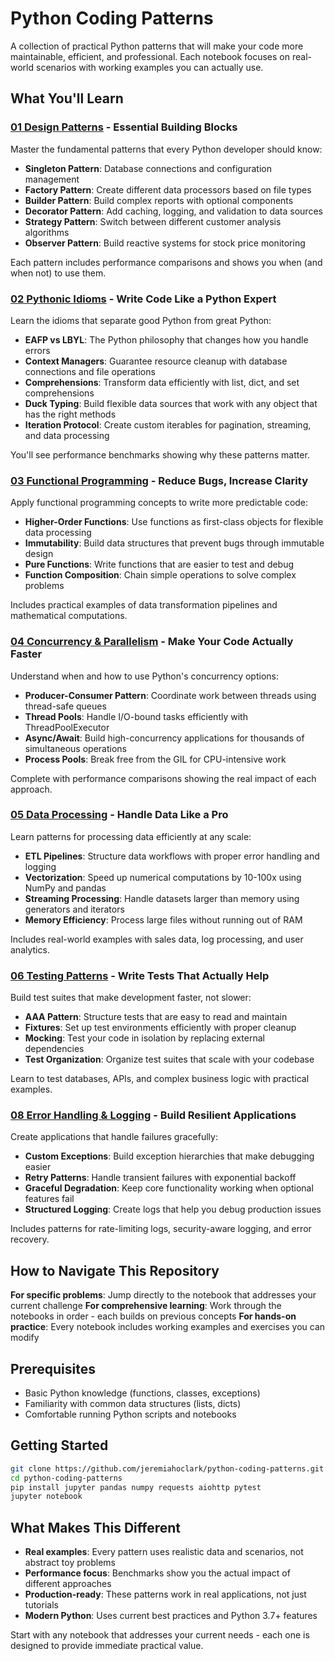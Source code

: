 # Python Coding Patterns

A collection of practical Python patterns that will make your code more maintainable, efficient, and professional. Each notebook focuses on real-world scenarios with working examples you can actually use.

## What You'll Learn

### [01 Design Patterns](01_design_patterns.ipynb) - Essential Building Blocks

Master the fundamental patterns that every Python developer should know:

- **Singleton Pattern**: Database connections and configuration management
- **Factory Pattern**: Create different data processors based on file types
- **Builder Pattern**: Build complex reports with optional components
- **Decorator Pattern**: Add caching, logging, and validation to data sources
- **Strategy Pattern**: Switch between different customer analysis algorithms
- **Observer Pattern**: Build reactive systems for stock price monitoring

Each pattern includes performance comparisons and shows you when (and when not) to use them.

### [02 Pythonic Idioms](02_pythonic_idioms.ipynb) - Write Code Like a Python Expert

Learn the idioms that separate good Python from great Python:

- **EAFP vs LBYL**: The Python philosophy that changes how you handle errors
- **Context Managers**: Guarantee resource cleanup with database connections and file operations
- **Comprehensions**: Transform data efficiently with list, dict, and set comprehensions
- **Duck Typing**: Build flexible data sources that work with any object that has the right methods
- **Iteration Protocol**: Create custom iterables for pagination, streaming, and data processing

You'll see performance benchmarks showing why these patterns matter.

### [03 Functional Programming](03_functional_programming_patterns.ipynb) - Reduce Bugs, Increase Clarity

Apply functional programming concepts to write more predictable code:

- **Higher-Order Functions**: Use functions as first-class objects for flexible data processing
- **Immutability**: Build data structures that prevent bugs through immutable design
- **Pure Functions**: Write functions that are easier to test and debug
- **Function Composition**: Chain simple operations to solve complex problems

Includes practical examples of data transformation pipelines and mathematical computations.

### [04 Concurrency & Parallelism](04_concurrency_parallelism_patterns.ipynb) - Make Your Code Actually Faster

Understand when and how to use Python's concurrency options:

- **Producer-Consumer Pattern**: Coordinate work between threads using thread-safe queues
- **Thread Pools**: Handle I/O-bound tasks efficiently with ThreadPoolExecutor
- **Async/Await**: Build high-concurrency applications for thousands of simultaneous operations
- **Process Pools**: Break free from the GIL for CPU-intensive work

Complete with performance comparisons showing the real impact of each approach.

### [05 Data Processing](05_data_processing_analysis_patterns.ipynb) - Handle Data Like a Pro

Learn patterns for processing data efficiently at any scale:

- **ETL Pipelines**: Structure data workflows with proper error handling and logging
- **Vectorization**: Speed up numerical computations by 10-100x using NumPy and pandas
- **Streaming Processing**: Handle datasets larger than memory using generators and iterators
- **Memory Efficiency**: Process large files without running out of RAM

Includes real-world examples with sales data, log processing, and user analytics.

### [06 Testing Patterns](06_testing_patterns.ipynb) - Write Tests That Actually Help

Build test suites that make development faster, not slower:

- **AAA Pattern**: Structure tests that are easy to read and maintain
- **Fixtures**: Set up test environments efficiently with proper cleanup
- **Mocking**: Test your code in isolation by replacing external dependencies
- **Test Organization**: Organize test suites that scale with your codebase

Learn to test databases, APIs, and complex business logic with practical examples.

### [08 Error Handling & Logging](08_error_handling_logging_patterns.ipynb) - Build Resilient Applications

Create applications that handle failures gracefully:

- **Custom Exceptions**: Build exception hierarchies that make debugging easier
- **Retry Patterns**: Handle transient failures with exponential backoff
- **Graceful Degradation**: Keep core functionality working when optional features fail
- **Structured Logging**: Create logs that help you debug production issues

Includes patterns for rate-limiting logs, security-aware logging, and error recovery.

## How to Navigate This Repository

**For specific problems**: Jump directly to the notebook that addresses your current challenge
**For comprehensive learning**: Work through the notebooks in order - each builds on previous concepts
**For hands-on practice**: Every notebook includes working examples and exercises you can modify

## Prerequisites

- Basic Python knowledge (functions, classes, exceptions)
- Familiarity with common data structures (lists, dicts)
- Comfortable running Python scripts and notebooks

## Getting Started

```bash
git clone https://github.com/jeremiahoclark/python-coding-patterns.git
cd python-coding-patterns
pip install jupyter pandas numpy requests aiohttp pytest
jupyter notebook
```

## What Makes This Different

- **Real examples**: Every pattern uses realistic data and scenarios, not abstract toy problems
- **Performance focus**: Benchmarks show you the actual impact of different approaches
- **Production-ready**: These patterns work in real applications, not just tutorials
- **Modern Python**: Uses current best practices and Python 3.7+ features

Start with any notebook that addresses your current needs - each one is designed to provide immediate practical value.